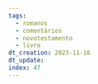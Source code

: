 ```yaml
---
tags:
  - romanos
  - comentários
  - novotestamento
  - livro
dt_creation: 2023-11-16
dt_update: 
index: 47
---
```

